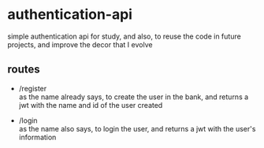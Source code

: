 # authentication-api

simple authentication api for study, and also, to reuse the code in future projects, and improve the decor that I evolve  

## routes  

- /register  
as the name already says, to create the user in the bank, and returns a jwt with the name and id of the user created  

- /login  
as the name also says, to login the user, and returns a jwt with the user's information
